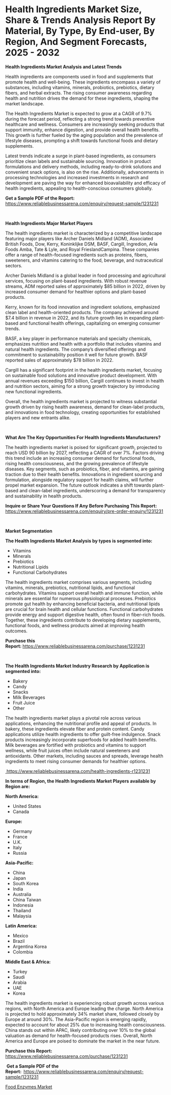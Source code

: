 <p><h1>Health Ingredients Market Size, Share & Trends Analysis Report By Material, By Type, By End-user, By Region, And Segment Forecasts, 2025 - 2032</h1></p><p><strong>Health Ingredients Market Analysis and Latest Trends</strong></p>
<p><p>Health ingredients are components used in food and supplements that promote health and well-being. These ingredients encompass a variety of substances, including vitamins, minerals, probiotics, prebiotics, dietary fibers, and herbal extracts. The rising consumer awareness regarding health and nutrition drives the demand for these ingredients, shaping the market landscape.</p><p>The Health Ingredients Market is expected to grow at a CAGR of 9.7% during the forecast period, reflecting a strong trend towards preventive healthcare and wellness. Consumers are increasingly seeking products that support immunity, enhance digestion, and provide overall health benefits. This growth is further fueled by the aging population and the prevalence of lifestyle diseases, prompting a shift towards functional foods and dietary supplements.</p><p>Latest trends indicate a surge in plant-based ingredients, as consumers prioritize clean labels and sustainable sourcing. Innovation in product formulations and delivery methods, including ready-to-drink solutions and convenient snack options, is also on the rise. Additionally, advancements in processing technologies and increased investments in research and development are paving the way for enhanced bioavailability and efficacy of health ingredients, appealing to health-conscious consumers globally.</p></p>
<p><strong>Get a Sample PDF of the Report:&nbsp;</strong> <a href="https://www.reliablebusinessarena.com/enquiry/request-sample/1231231?utm_campaign=2279&utm_medium=2&utm_source=Github&utm_content=ia&utm_term=15022025&utm_id=health-ingredients">https://www.reliablebusinessarena.com/enquiry/request-sample/1231231</a></p>
<p>&nbsp;</p>
<p><strong>Health Ingredients Major Market Players</strong></p>
<p><p>The health ingredients market is characterized by a competitive landscape featuring major players like Archer Daniels Midland (ADM), Associated British Foods, Dow, Kerry, Koninklijke DSM, BASF, Cargill, Ingredion, Arla Foods Amba, Tate & Lyle, and Royal FrieslandCampina. These companies offer a range of health-focused ingredients such as proteins, fibers, sweeteners, and vitamins catering to the food, beverage, and nutraceutical sectors.</p><p>Archer Daniels Midland is a global leader in food processing and agricultural services, focusing on plant-based ingredients. With robust revenue streams, ADM reported sales of approximately $85 billion in 2022, driven by increased consumer demand for healthier options and plant-based products.</p><p>Kerry, known for its food innovation and ingredient solutions, emphasized clean label and health-oriented products. The company achieved around $7.4 billion in revenue in 2022, and its future growth lies in expanding plant-based and functional health offerings, capitalizing on emerging consumer trends.</p><p>BASF, a key player in performance materials and specialty chemicals, emphasizes nutrition and health with a portfolio that includes vitamins and natural health ingredients. The company’s diversified offerings and commitment to sustainability position it well for future growth. BASF reported sales of approximately $78 billion in 2022.</p><p>Cargill has a significant footprint in the health ingredients market, focusing on sustainable food solutions and innovative product development. With annual revenues exceeding $150 billion, Cargill continues to invest in health and nutrition sectors, aiming for a strong growth trajectory by introducing new functional ingredients.</p><p>Overall, the health ingredients market is projected to witness substantial growth driven by rising health awareness, demand for clean-label products, and innovations in food technology, creating opportunities for established players and new entrants alike.</p></p>
<p>&nbsp;</p>
<p><strong>What Are The Key Opportunities For Health Ingredients Manufacturers?</strong></p>
<p><p>The health ingredients market is poised for significant growth, projected to reach USD 90 billion by 2027, reflecting a CAGR of over 7%. Factors driving this trend include an increasing consumer demand for functional foods, rising health consciousness, and the growing prevalence of lifestyle diseases. Key segments, such as probiotics, fiber, and vitamins, are gaining traction due to their health benefits. Innovations in ingredient sourcing and formulation, alongside regulatory support for health claims, will further propel market expansion. The future outlook indicates a shift towards plant-based and clean-label ingredients, underscoring a demand for transparency and sustainability in health products.</p></p>
<p><strong>Inquire or Share Your Questions If Any Before Purchasing This Report:</strong> <a href="https://www.reliablebusinessarena.com/enquiry/pre-order-enquiry/1231231?utm_campaign=2279&utm_medium=2&utm_source=Github&utm_content=ia&utm_term=15022025&utm_id=health-ingredients">https://www.reliablebusinessarena.com/enquiry/pre-order-enquiry/1231231</a></p>
<p>&nbsp;</p>
<p><strong>Market Segmentation</strong></p>
<p><strong>The Health Ingredients Market Analysis by types is segmented into:</strong></p>
<p><ul><li>Vitamins</li><li>Minerals</li><li>Prebiotics</li><li>Nutritional Lipids</li><li>Functional Carbohydrates</li></ul></p>
<p><p>The health ingredients market comprises various segments, including vitamins, minerals, prebiotics, nutritional lipids, and functional carbohydrates. Vitamins support overall health and immune function, while minerals are essential for numerous physiological processes. Prebiotics promote gut health by enhancing beneficial bacteria, and nutritional lipids are crucial for brain health and cellular functions. Functional carbohydrates provide energy and support digestive health, often found in fiber-rich foods. Together, these ingredients contribute to developing dietary supplements, functional foods, and wellness products aimed at improving health outcomes.</p></p>
<p><strong>Purchase this Report:&nbsp;</strong><a href="https://www.reliablebusinessarena.com/purchase/1231231?utm_campaign=2279&utm_medium=2&utm_source=Github&utm_content=ia&utm_term=15022025&utm_id=health-ingredients">https://www.reliablebusinessarena.com/purchase/1231231</a></p>
<p>&nbsp;</p>
<p><strong>The Health Ingredients Market Industry Research by Application is segmented into:</strong></p>
<p><ul><li>Bakery</li><li>Candy</li><li>Snacks</li><li>Milk Beverages</li><li>Fruit Juice</li><li>Other</li></ul></p>
<p><p>The health ingredients market plays a pivotal role across various applications, enhancing the nutritional profile and appeal of products. In bakery, these ingredients elevate fiber and protein content. Candy applications utilize health ingredients to offer guilt-free indulgence. Snack products increasingly incorporate superfoods for added health benefits. Milk beverages are fortified with probiotics and vitamins to support wellness, while fruit juices often include natural sweeteners and antioxidants. Other markets, including sauces and spreads, leverage health ingredients to meet rising consumer demands for healthier options.</p></p>
<p><a href="https://www.reliablebusinessarena.com/health-ingredients-r1231231?utm_campaign=2279&utm_medium=2&utm_source=Github&utm_content=ia&utm_term=15022025&utm_id=health-ingredients">&nbsp;https://www.reliablebusinessarena.com/health-ingredients-r1231231</a></p>
<p><strong>In terms of Region, the Health Ingredients Market Players available by Region are:</strong></p>
<p>
    <p> <strong> North America: </strong>
        <ul>
            <li>United States</li>
            <li>Canada</li>
        </ul>
        </p> 
    <p> <strong> Europe: </strong>
        <ul>
            <li>Germany</li>
            <li>France</li>
            <li>U.K.</li>
            <li>Italy</li>
            <li>Russia</li>
        </ul>
        </p> 
    <p> <strong> Asia-Pacific: </strong>
        <ul>
            <li>China</li>
            <li>Japan</li>
            <li>South Korea</li>
            <li>India</li>
            <li>Australia</li>
            <li>China Taiwan</li>
            <li>Indonesia</li>
            <li>Thailand</li>
            <li>Malaysia</li>
        </ul>
        </p> 
    <p> <strong> Latin America: </strong>
        <ul>
            <li>Mexico</li>
            <li>Brazil</li>
            <li>Argentina Korea</li>
            <li>Colombia</li>
        </ul>
        </p> 
    <p> <strong> Middle East & Africa: </strong>
        <ul>
            <li>Turkey</li>
            <li>Saudi</li>
            <li>Arabia</li>
            <li>UAE</li>
            <li>Korea</li>
        </ul>
    </p>
    </p>
<p><p>The health ingredients market is experiencing robust growth across various regions, with North America and Europe leading the charge. North America is projected to hold approximately 34% market share, followed closely by Europe at around 30%. The Asia-Pacific region is emerging rapidly, expected to account for about 25% due to increasing health consciousness. China stands out within APAC, likely contributing over 10% to the global valuation as demand for health-focused products rises. Overall, North America and Europe are poised to dominate the market in the near future.</p></p>
<p><strong>Purchase this Report: </strong><a href="https://www.reliablebusinessarena.com/purchase/1231231?utm_campaign=2279&utm_medium=2&utm_source=Github&utm_content=ia&utm_term=15022025&utm_id=health-ingredients">https://www.reliablebusinessarena.com/purchase/1231231</a></p>
<p>&nbsp;<strong>Get a Sample PDF of the Report:&nbsp;&nbsp;</strong><a href="https://www.reliablebusinessarena.com/enquiry/request-sample/1231231?utm_campaign=2279&utm_medium=2&utm_source=Github&utm_content=ia&utm_term=15022025&utm_id=health-ingredients">https://www.reliablebusinessarena.com/enquiry/request-sample/1231231</a></p>
<p><strong></strong></p>
<p><p><a href="https://github.com/mayabungard8092/Market-Research-Report-List-1/blob/main/food-enzymes-market.md?utm_campaign=2279&utm_medium=2&utm_source=Github&utm_content=ia&utm_term=15022025&utm_id=health-ingredients">Food Enzymes Market</a></p></p>